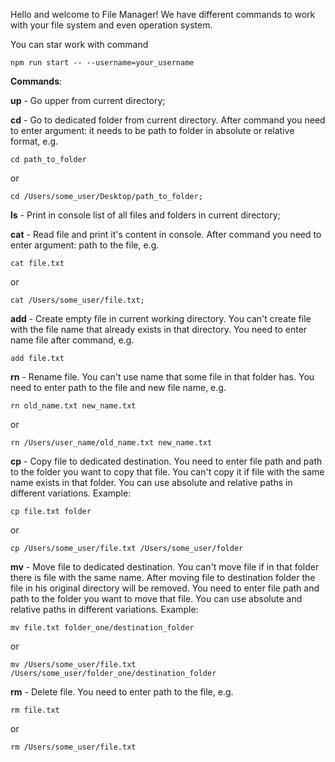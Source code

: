 Hello and welcome to File Manager!
We have different commands to work with your file system and even operation system.

You can star work with command

```
npm run start -- --username=your_username
```

**Commands**:

**up** - Go upper from current directory;

**cd** - Go to dedicated folder from current directory. After command you need to enter argument: it needs to be path to folder in absolute or relative format, e.g.

```
cd path_to_folder
```

or

```
cd /Users/some_user/Desktop/path_to_folder;
```

**ls** - Print in console list of all files and folders in current directory;

**cat** - Read file and print it's content in console. After command you need to enter argument: path to the file, e.g.

```
cat file.txt
```

or

```
cat /Users/some_user/file.txt;
```

**add** - Create empty file in current working directory. You can't create file with the file name that already exists in that directory. You need to enter name file after command, e.g.

```
add file.txt
```

**rn** - Rename file. You can't use name that some file in that folder has. You need to enter path to the file and new file name, e.g.

```
rn old_name.txt new_name.txt
```

or

```
rn /Users/user_name/old_name.txt new_name.txt
```

**cp** - Copy file to dedicated destination. You need to enter file path and path to the folder you want to copy that file. You can't copy it if file with the same name exists in that folder. You can use absolute and relative paths in different variations. Example:

```
cp file.txt folder
```

or

```
cp /Users/some_user/file.txt /Users/some_user/folder
```

**mv** - Move file to dedicated destination. You can't move file if in that folder there is file with the same name. After moving file to destination folder the file in his original directory will be removed. You need to enter file path and path to the folder you want to move that file. You can use absolute and relative paths in different variations. Example:

```
mv file.txt folder_one/destination_folder
```

or

```
mv /Users/some_user/file.txt /Users/some_user/folder_one/destination_folder

```
**rm** - Delete file. You need to enter path to the file, e.g.

```
rm file.txt

```
or
```
rm /Users/some_user/file.txt

```

